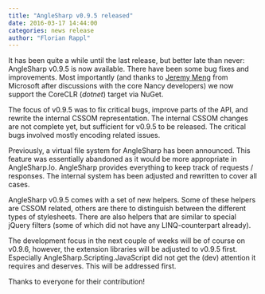 ```yaml
---
title: "AngleSharp v0.9.5 released"
date: 2016-03-17 14:44:00
categories: news release
author: "Florian Rappl"
---
```

It has been quite a while until the last release, but better late than never: AngleSharp v0.9.5 is now available. There have been some bug fixes and improvements. Most importantly (and thanks to [Jeremy Meng](https://github.com/jeremymeng) from Microsoft after discussions with the core Nancy developers) we now support the CoreCLR (*dotnet*) target via NuGet.

The focus of v0.9.5 was to fix critical bugs, improve parts of the API, and rewrite the internal CSSOM representation. The internal CSSOM changes are not complete yet, but sufficient for v0.9.5 to be released. The critical bugs involved mostly encoding related issues.

Previously, a virtual file system for AngleSharp has been announced. This feature was essentially abandoned as it would be more appropriate in AngleSharp.Io. AngleSharp provides everything to keep track of requests / responses. The internal system has been adjusted and rewritten to cover all cases.

AngleSharp v0.9.5 comes with a set of new helpers. Some of these helpers are CSSOM related, others are there to distinguish between the different types of stylesheets. There are also helpers that are similar to special jQuery filters (some of which did not have any LINQ-counterpart already).

The development focus in the next couple of weeks will be of course on v0.9.6, however, the extension libraries will be adjusted to v0.9.5 first. Especially AngleSharp.Scripting.JavaScript did not get the (dev) attention it requires and deserves. This will be addressed first.

Thanks to everyone for their contribution!